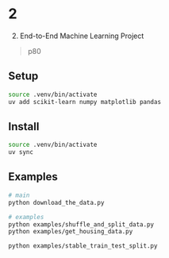 # 2

2. End-to-End Machine Learning Project
> p80

## Setup

```sh
source .venv/bin/activate
uv add scikit-learn numpy matplotlib pandas
```

## Install

```sh
source .venv/bin/activate
uv sync
```

## Examples

```sh
# main
python download_the_data.py

# examples
python examples/shuffle_and_split_data.py
python examples/get_housing_data.py

python examples/stable_train_test_split.py
```